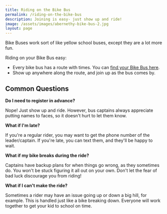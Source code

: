 ```yaml
---
title: Riding on the Bike Bus
permalink: /riding-on-the-bike-bus
description: Joining is easy- just show up and ride!
image: /assets/images/abernethy-bike-bus-2.jpg
layout: page
---
```


Bike Buses work sort of like yellow school buses, except they are a lot more fun.

Riding on your Bike Bus easy:

- Every bike bus has a route with times. You can <a class="text-underline" href="{% link _pages/bike-buses.html %}">find your Bike Bus here</a>.
- Show up anywhere along the route, and join up as the bus comes by.

## Common Questions

**Do I need to register in advance?**

Nope! Just show up and ride. However, bus captains always appreciate putting names to faces,
so it doesn't hurt to let them know.

**What if I'm late?**

If you're a regular rider, you may want to get the phone number of the leader/captain.
If you're late, you can text them, and they'll be happy to wait.

**What if my bike breaks during the ride?**

Captains have backup plans for when things go wrong,
as they sometimes do. You won't be stuck figuring it all out on your own.
Don't let the fear of bad luck discourage you from riding!

**What if I can't make the ride?**

Sometimes a rider may have an issue going up or down a big hill,
for example. This is handled just like a bike breaking down.
Everyone will work together to get your kid to school on time.
